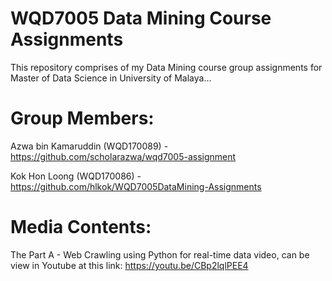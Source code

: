 # WQD7005 Data Mining Course Assignments
This repository comprises of my Data Mining course group assignments for Master of Data Science in University of Malaya...

# Group Members:
Azwa bin Kamaruddin (WQD170089) - https://github.com/scholarazwa/wqd7005-assignment

Kok Hon Loong (WQD170086) - https://github.com/hlkok/WQD7005DataMining-Assignments

# Media Contents:
The Part A - Web Crawling using Python for real-time data video, can be view in Youtube at this link:
https://youtu.be/CBp2lqlPEE4
